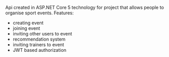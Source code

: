 Api created in ASP.NET Core 5 technology for project that allows people to organise sport events.
Features:
- creating event
- joining event
- inviting other users to event
- recommendation system
- inviting trainers to event
- JWT based authorization
